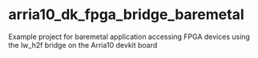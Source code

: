 # arria10_dk_fpga_bridge_baremetal
Example project for baremetal application accessing FPGA devices using the lw_h2f bridge on the Arria10 devkit board
